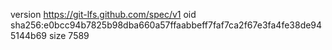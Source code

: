 version https://git-lfs.github.com/spec/v1
oid sha256:e0bcc94b7825b98dba660a57ffaabbeff7faf7ca2f67e3fa4fe38de945144b69
size 7589
